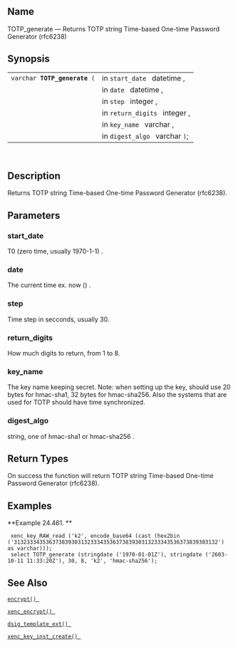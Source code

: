 <div id="fn_totp_generate" class="refentry">

<div class="titlepage">

</div>

<div class="refnamediv">

## Name

TOTP_generate — Returns TOTP string Time-based One-time Password
Generator (rfc6238)

</div>

<div class="refsynopsisdiv">

## Synopsis

<div id="fsyn_totp_generate" class="funcsynopsis">

|                                   |                                |
|-----------------------------------|--------------------------------|
| `varchar `**`TOTP_generate`**` (` | in `start_date ` datetime ,    |
|                                   | in `date ` datetime ,          |
|                                   | in `step ` integer ,           |
|                                   | in `return_digits ` integer ,  |
|                                   | in `key_name ` varchar ,       |
|                                   | in `digest_algo ` varchar `)`; |

<div class="funcprototype-spacer">

 

</div>

</div>

</div>

<div id="desc_totp_generate" class="refsect1">

## Description

Returns TOTP string Time-based One-time Password Generator (rfc6238).

</div>

<div id="params_totp_generate" class="refsect1">

## Parameters

<div id="id119932" class="refsect2">

### start_date

T0 (zero time, usually 1970-1-1) .

</div>

<div id="id119935" class="refsect2">

### date

The current time ex. now () .

</div>

<div id="id119938" class="refsect2">

### step

Time step in secconds, usually 30.

</div>

<div id="id119941" class="refsect2">

### return_digits

How much digits to return, from 1 to 8.

</div>

<div id="id119944" class="refsect2">

### key_name

The key name keeping secret. Note: when setting up the key, should use
20 bytes for hmac-sha1, 32 bytes for hmac-sha256. Also the systems that
are used for TOTP should have time synchronized.

</div>

<div id="id119947" class="refsect2">

### digest_algo

string, one of hmac-sha1 or hmac-sha256 .

</div>

</div>

<div id="ret_totp_generate" class="refsect1">

## Return Types

On success the function will return TOTP string Time-based One-time
Password Generator (rfc6238).

</div>

<div id="examples_totp_generate" class="refsect1">

## Examples

<div id="ex_totp_generate" class="example">

**Example 24.461. **

<div class="example-contents">

``` screen
 xenc_key_RAW_read ('k2', encode_base64 (cast (hex2bin ('3132333435363738393031323334353637383930313233343536373839303132') as varchar)));
 select TOTP_generate (stringdate ('1970-01-01Z'), stringdate ('2603-10-11 11:33:20Z'), 30, 8, 'k2', 'hmac-sha256');
```

</div>

</div>

  

</div>

<div id="seealso_totp_generate" class="refsect1">

## See Also

<a href="fn_encrypt.html" class="link" title="encrypt"><code
class="function">encrypt() </code></a>

<a href="fn_xenc_encrypt.html" class="link" title="xenc_encrypt"><code
class="function">xenc_encrypt() </code></a>

<a href="fn_dsig_template_ext.html" class="link"
title="dsig_template_ext"><code
class="function">dsig_template_ext() </code></a>

<a href="fn_xenc_key_inst_create.html" class="link"
title="xenc_key_inst_create"><code
class="function">xenc_key_inst_create() </code></a>

</div>

</div>
